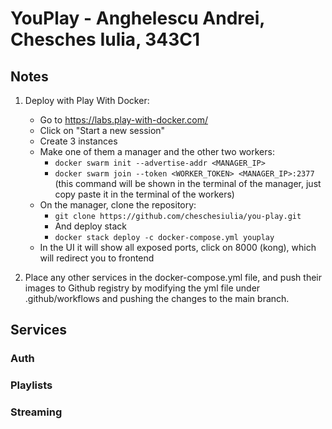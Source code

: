 # YouPlay - Anghelescu Andrei, Chesches Iulia, 343C1 

## Notes

1. Deploy with Play With Docker:
    - Go to https://labs.play-with-docker.com/
    - Click on "Start a new session"
    - Create 3 instances
    - Make one of them a manager and the other two workers:
        - `docker swarm init --advertise-addr <MANAGER_IP>`
        - `docker swarm join --token <WORKER_TOKEN> <MANAGER_IP>:2377` (this command will be shown in the terminal of the manager, just copy paste it in the terminal of the workers)
    - On the manager, clone the repository:
        - `git clone https://github.com/cheschesiulia/you-play.git`
        - And deploy stack
        - `docker stack deploy -c docker-compose.yml youplay`
    - In the UI it will show all exposed ports, click on 8000 (kong), which will redirect you to frontend

2. Place any other services in the docker-compose.yml file, and push their images to Github registry by modifying the yml file under .github/workflows and pushing the changes to the main branch.

## Services

### Auth

### Playlists

### Streaming